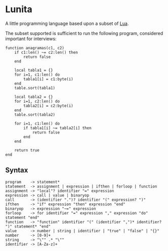 # Lunita

A little programming language based upon a subset of [Lua](https://lua.org/).

The subset supported is sufficient to run the following program, considered
important for interviews:

    function anagramas(c1, c2)
        if c1:len() ~= c2:len() then
            return false
        end

        local tabla1 = {}
        for i=1, c1:len() do
            tabla1[i] = c1:byte(i)
        end
        table.sort(tabla1)

        local tabla2 = {}
        for i=1, c2:len() do
            tabla2[i] = c2:byte(i)
        end
        table.sort(tabla2)

        for i=1, c1:len() do
            if tabla1[i] ~= tabla2[i] then
                return false
            end
        end

        return true
    end

## Syntax

    program    -> statement*
    statement  -> assignment | expression | ifthen | forloop | function
    assignment -> "local"? identifier "=" expression
    expression -> call | value | binaryop
    call       -> (identifier ".")? identifier "(" expression? ")"
    ifthen     -> "if" expression "then" expression "end"
    binaryop   -> expression "~=" expression
    forloop    -> for identifier "=" expression "," expression "do" statement "end"
    function   -> "function" identifier "(" (identifier ",")* identifier? ")" statement* "end"
    value      -> number | string | identifier | "true" | "false" | "{}"
    number     -> [0-9]+
    string     -> "\"" .* "\""
    identifier -> [A-Za-z]+
